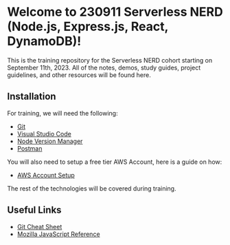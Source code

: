 # Welcome to 230911 Serverless NERD (Node.js, Express.js, React, DynamoDB)!
This is the training repository for the Serverless NERD cohort starting on September 11th, 2023. All of the notes, demos, study guides, project guidelines, and other resources will be found here.

## Installation

For training, we will need the following:

- [Git](https://git-scm.com/download)
- [Visual Studio Code](https://code.visualstudio.com)
- [Node Version Manager](https://github.com/nvm-sh/nvm)
- [Postman](https://www.postman.com)

You will also need to setup a free tier AWS Account, here is a guide on how:

- [AWS Account Setup](https://repost.aws/knowledge-center/create-and-activate-aws-account)

The rest of the technologies will be covered during training.

## Useful Links
* [Git Cheat Sheet](https://i.redd.it/8341g68g1v7y.png)
* [Mozilla JavaScript Reference](https://developer.mozilla.org/en-US/docs/Web/javascript)